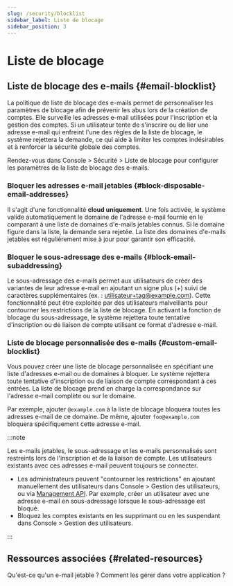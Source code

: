 ```yaml
---
slug: /security/blocklist
sidebar_label: Liste de blocage
sidebar_position: 3
---
```


# Liste de blocage

## Liste de blocage des e-mails {#email-blocklist}

La politique de liste de blocage des e-mails permet de personnaliser les paramètres de blocage afin de prévenir les abus lors de la création de comptes. Elle surveille les adresses e-mail utilisées pour l'inscription et la gestion des comptes. Si un utilisateur tente de s'inscrire ou de lier une adresse e-mail qui enfreint l'une des règles de la liste de blocage, le système rejettera la demande, ce qui aide à limiter les comptes indésirables et à renforcer la sécurité globale des comptes.

Rendez-vous dans <CloudLink to="/security/blocklist">Console > Sécurité > Liste de blocage</CloudLink> pour configurer les paramètres de la liste de blocage des e-mails.

### Bloquer les adresses e-mail jetables {#block-disposable-email-addresses}

Il s'agit d'une fonctionnalité **cloud uniquement**. Une fois activée, le système valide automatiquement le domaine de l'adresse e-mail fournie en le comparant à une liste de domaines d'e-mails jetables connus. Si le domaine figure dans la liste, la demande sera rejetée. La liste des domaines d'e-mails jetables est régulièrement mise à jour pour garantir son efficacité.

### Bloquer le sous-adressage des e-mails {#block-email-subaddressing}

Le sous-adressage des e-mails permet aux utilisateurs de créer des variantes de leur adresse e-mail en ajoutant un signe plus (+) suivi de caractères supplémentaires (ex. : utilisateur+tag@example.com). Cette fonctionnalité peut être exploitée par des utilisateurs malveillants pour contourner les restrictions de la liste de blocage. En activant la fonction de blocage du sous-adressage, le système rejettera toute tentative d'inscription ou de liaison de compte utilisant ce format d'adresse e-mail.

### Liste de blocage personnalisée des e-mails {#custom-email-blocklist}

Vous pouvez créer une liste de blocage personnalisée en spécifiant une liste d'adresses e-mail ou de domaines à bloquer. Le système rejettera toute tentative d'inscription ou de liaison de compte correspondant à ces entrées. La liste de blocage prend en charge la correspondance sur l'adresse e-mail complète ou sur le domaine.

Par exemple, ajouter `@example.com` à la liste de blocage bloquera toutes les adresses e-mail de ce domaine. De même, ajouter `foo@example.com` bloquera spécifiquement cette adresse e-mail.

:::note

Les e-mails jetables, le sous-adressage et les e-mails personnalisés sont restreints lors de l'inscription et de la liaison de compte. Les utilisateurs existants avec ces adresses e-mail peuvent toujours se connecter.

- Les administrateurs peuvent "contourner les restrictions" en ajoutant manuellement des utilisateurs dans <CloudLink to="/users">Console > Gestion des utilisateurs</CloudLink>, ou via [Management API](https://openapi.logto.io/operation/operation-createuser). Par exemple, créer un utilisateur avec une adresse e-mail en sous-adressage lorsque le sous-adressage est bloqué.
- Bloquez les comptes existants en les supprimant ou en les suspendant dans <CloudLink to="/users">Console > Gestion des utilisateurs</CloudLink>.

:::

## Ressources associées {#related-resources}

<Url href="https://blog.logto.io/disposable-email">Qu'est-ce qu'un e-mail jetable ? Comment les gérer dans votre application ?</Url>
